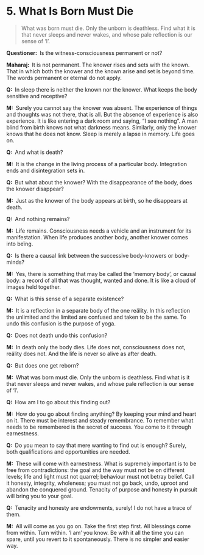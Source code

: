# 5. What Is Born Must Die

>What was born must die. Only the unborn is deathless. Find what it is that never sleeps and never wakes, and whose pale reflection is our sense of ‘I’.

**Questioner:**&ensp;Is the witness-consciousness permanent or not?

**Maharaj:**&ensp;It is not permanent. The knower rises and sets with the known. That in which both the knower and the known arise and set is beyond time. The words permanent or eternal do not apply.

**Q:**&ensp;In sleep there is neither the known nor the knower. What keeps the body sensitive and receptive?

**M:**&ensp;Surely you cannot say the knower was absent. The experience of things and thoughts was not there, that is all. But the absence of experience is also experience. It is like entering a dark room and saying, “I see nothing”. A man blind from birth knows not what darkness means. Similarly, only the knower knows that he does not know. Sleep is merely a lapse in memory. Life goes on.

**Q:**&ensp;And what is death?

**M:**&ensp;It is the change in the living process of a particular body. Integration ends and disintegration sets in.

**Q:**&ensp;But what about the knower? With the disappearance of the body, does the knower disappear?

**M:**&ensp;Just as the knower of the body appears at birth, so he disappears at death.

**Q:**&ensp;And nothing remains?

**M:**&ensp;Life remains. Consciousness needs a vehicle and an instrument for its manifestation. When life produces another body, another knower comes into beïng.

**Q:**&ensp;Is there a causal link between the successive body-knowers or body-minds?

**M:**&ensp;Yes, there is something that may be called the ‘memory body’, or causal body: a record of all that was thought, wanted and done. It is like a cloud of images held together.

**Q:**&ensp;What is this sense of a separate existence?

**M:**&ensp;It is a reflection in a separate body of the one reälity. In this reflection the unlimited and the limited are confused and taken to be the same. To undo this confusion is the purpose of <span data-tippy-content="One of the six systems of the Hindu philosophy (from <em>yoj</em>, to yoke or join). <em>Yoga</em> teaches the means by which the individual spirit (<em>jivatma</em>) can be joined or united with the universal spirit (<em>Paramatma</em>).">yoga</span>.

**Q:**&ensp;Does not death undo this confusion?

**M:**&ensp;In death only the body dies. Life does not, consciousness does not, reälity does not. And the life is never so alive as after death.

**Q:**&ensp;But does one get reborn?

**M:**&ensp;What was born must die. Only the unborn is deathless. Find what is it that never sleeps and never wakes, and whose pale reflection is our sense of ‘I’.

**Q:**&ensp;How am I to go about this finding out?

**M:**&ensp;How do you go about finding anything? By keeping your mind and heart on it. There must be interest and steady remembrance. To remember what needs to be remembered is the secret of success. You come to it through earnestness.

**Q:**&ensp;Do you mean to say that mere wanting to find out is enough? Surely, both qualifications and opportunities are needed.

**M:**&ensp;These will come with earnestness. What is supremely important is to be free from contradictions: the goal and the way must not be on different levels; life and light must not quarrel; behaviour must not betray belief. Call it honesty, integrity, wholeness; you must not go back, undo, uproot and abandon the conquered ground. Tenacity of purpose and honesty in pursuit will bring you to your goal.

**Q:**&ensp;Tenacity and honesty are endowments, surely! I do not have a trace of them.

**M:**&ensp;All will come as you go on. Take the first step first. All blessings come from within. Turn within. ‘I am’ you know. Be with it all the time you can spare, until you revert to it spontaneously. There is no simpler and easier way.

<script>
export default {
  props: ["slot-key"],
  mounted () {
    tippy("[data-tippy-content]", {allowHTML: true});
  }
}
</script>